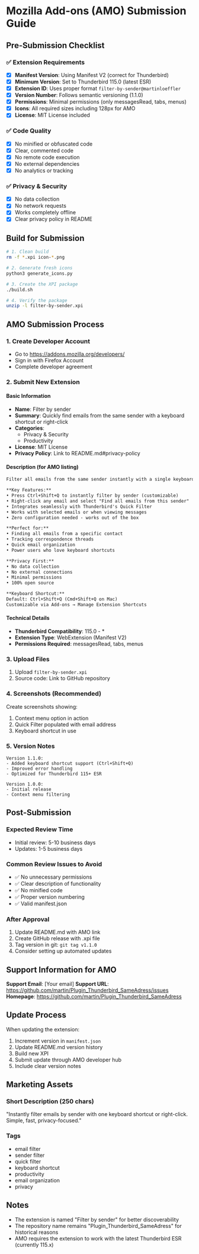 # Mozilla Add-ons (AMO) Submission Guide

## Pre-Submission Checklist

### ✅ Extension Requirements

- [x] **Manifest Version**: Using Manifest V2 (correct for Thunderbird)
- [x] **Minimum Version**: Set to Thunderbird 115.0 (latest ESR)
- [x] **Extension ID**: Uses proper format `filter-by-sender@martinloeffler`
- [x] **Version Number**: Follows semantic versioning (1.1.0)
- [x] **Permissions**: Minimal permissions (only messagesRead, tabs, menus)
- [x] **Icons**: All required sizes including 128px for AMO
- [x] **License**: MIT License included

### ✅ Code Quality

- [x] No minified or obfuscated code
- [x] Clear, commented code
- [x] No remote code execution
- [x] No external dependencies
- [x] No analytics or tracking

### ✅ Privacy & Security

- [x] No data collection
- [x] No network requests
- [x] Works completely offline
- [x] Clear privacy policy in README

## Build for Submission

```bash
# 1. Clean build
rm -f *.xpi icon-*.png

# 2. Generate fresh icons
python3 generate_icons.py

# 3. Create the XPI package
./build.sh

# 4. Verify the package
unzip -l filter-by-sender.xpi
```

## AMO Submission Process

### 1. Create Developer Account

- Go to https://addons.mozilla.org/developers/
- Sign in with Firefox Account
- Complete developer agreement

### 2. Submit New Extension

#### Basic Information

- **Name**: Filter by sender
- **Summary**: Quickly find emails from the same sender with a keyboard shortcut or right-click
- **Categories**:
  - Privacy & Security
  - Productivity
- **License**: MIT License
- **Privacy Policy**: Link to README.md#privacy-policy

#### Description (for AMO listing)

```markdown
Filter all emails from the same sender instantly with a single keyboard shortcut or right-click!

**Key Features:**
• Press Ctrl+Shift+Q to instantly filter by sender (customizable)
• Right-click any email and select "Find all emails from this sender"
• Integrates seamlessly with Thunderbird's Quick Filter
• Works with selected emails or when viewing messages
• Zero configuration needed - works out of the box

**Perfect for:**
• Finding all emails from a specific contact
• Tracking correspondence threads
• Quick email organization
• Power users who love keyboard shortcuts

**Privacy First:**
• No data collection
• No external connections
• Minimal permissions
• 100% open source

**Keyboard Shortcut:**
Default: Ctrl+Shift+Q (Cmd+Shift+Q on Mac)
Customizable via Add-ons → Manage Extension Shortcuts
```

#### Technical Details

- **Thunderbird Compatibility**: 115.0 - \*
- **Extension Type**: WebExtension (Manifest V2)
- **Permissions Required**: messagesRead, tabs, menus

### 3. Upload Files

1. Upload `filter-by-sender.xpi`
2. Source code: Link to GitHub repository

### 4. Screenshots (Recommended)

Create screenshots showing:

1. Context menu option in action
2. Quick Filter populated with email address
3. Keyboard shortcut in use

### 5. Version Notes

```
Version 1.1.0:
- Added keyboard shortcut support (Ctrl+Shift+Q)
- Improved error handling
- Optimized for Thunderbird 115+ ESR

Version 1.0.0:
- Initial release
- Context menu filtering
```

## Post-Submission

### Expected Review Time

- Initial review: 5-10 business days
- Updates: 1-5 business days

### Common Review Issues to Avoid

- ✅ No unnecessary permissions
- ✅ Clear description of functionality
- ✅ No minified code
- ✅ Proper version numbering
- ✅ Valid manifest.json

### After Approval

1. Update README.md with AMO link
2. Create GitHub release with .xpi file
3. Tag version in git: `git tag v1.1.0`
4. Consider setting up automated updates

## Support Information for AMO

**Support Email**: [Your email]
**Support URL**: https://github.com/martin/Plugin_Thunderbird_SameAdress/issues
**Homepage**: https://github.com/martin/Plugin_Thunderbird_SameAdress

## Update Process

When updating the extension:

1. Increment version in `manifest.json`
2. Update README.md version history
3. Build new XPI
4. Submit update through AMO developer hub
5. Include clear version notes

## Marketing Assets

### Short Description (250 chars)

"Instantly filter emails by sender with one keyboard shortcut or right-click. Simple, fast, privacy-focused."

### Tags

- email filter
- sender filter
- quick filter
- keyboard shortcut
- productivity
- email organization
- privacy

## Notes

- The extension is named "Filter by sender" for better discoverability
- The repository name remains "Plugin_Thunderbird_SameAdress" for historical reasons
- AMO requires the extension to work with the latest Thunderbird ESR (currently 115.x)
